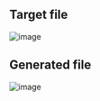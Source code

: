 ## Target file
![image](https://github.com/Pranay-Pandey/PlayCSS-solutions/assets/79053599/3780b560-98a1-4627-bcb8-39504bb3537f)

## Generated file
![image](https://github.com/Pranay-Pandey/PlayCSS-solutions/assets/79053599/e1345aaa-88ce-45a8-b799-8e7908b570d8)
